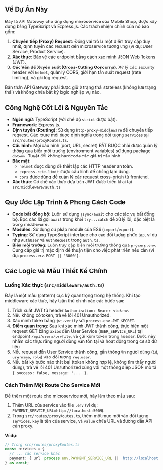 ## Về Dự Án Này

Đây là API Gateway cho ứng dụng microservice của Mobile Shop, được xây dựng bằng TypeScript và Express.js. Các trách nhiệm chính của nó bao gồm:
1.  **Chuyển tiếp (Proxy) Request**: Đóng vai trò là một điểm truy cập duy nhất, định tuyến các request đến microservice tương ứng (ví dụ: User Service, Product Service).
2.  **Xác thực**: Bảo vệ các endpoint bằng cách xác minh JSON Web Tokens (JWT).
3.  **Các Vấn đề Xuyên suốt (Cross-Cutting Concerns)**: Xử lý các security header với `helmet`, quản lý CORS, giới hạn tần suất request (rate limiting), và ghi log request.

Bản thân API Gateway phải được giữ ở trạng thái stateless (không lưu trạng thái) và không chứa bất kỳ logic nghiệp vụ nào.

## Công Nghệ Cốt Lõi & Nguyên Tắc

- **Ngôn ngữ**: TypeScript (với chế độ `strict` được bật).
- **Framework**: Express.js.
- **Định tuyến (Routing)**: Sử dụng `http-proxy-middleware` để chuyển tiếp request. Các route mới được định nghĩa trong đối tượng `services` tại `src/routes/proxyRoutes.ts`.
- **Cấu hình**: Mọi cấu hình (port, URL, secret) BẮT BUỘC phải được quản lý thông qua biến môi trường (environment variables) sử dụng package `dotenv`. Tuyệt đối không hardcode các giá trị cấu hình.
- **Bảo mật**:
    - `helmet` được dùng để thiết lập các HTTP header an toàn.
    - `express-rate-limit` được cấu hình để chống lạm dụng.
    - `cors` được dùng để quản lý các request cross-origin từ frontend.
- **Xác thực**: Cơ chế xác thực dựa trên JWT được triển khai tại `src/middleware/auth.ts`.

## Quy Ước Lập Trình & Phong Cách Code

- **Code bất đồng bộ**: Luôn sử dụng `async/await` cho các tác vụ bất đồng bộ. Bọc các lời gọi `await` trong khối `try...catch` để xử lý lỗi, đặc biệt là trong middleware.
- **Modules**: Sử dụng cú pháp module của ES6 (`import`/`export`).
- **Typing**: Sử dụng TypeScript interface cho các đối tượng phức tạp, ví dụ như `AuthUser` và `AuthRequest` trong `auth.ts`.
- **Biến môi trường**: Luôn truy cập biến môi trường thông qua `process.env`. Cung cấp giá trị mặc định để thuận tiện cho việc phát triển nếu cần (ví dụ: `process.env.PORT || '3000'`).

## Các Logic và Mẫu Thiết Kế Chính

### Luồng Xác thực (`src/middleware/auth.ts`)

Đây là một mẫu (pattern) cực kỳ quan trọng trong hệ thống. Khi tạo middleware xác thực, hãy tuân thủ chính xác các bước sau:
1.  Trích xuất JWT từ header `Authorization: Bearer <token>`.
2.  Nếu không có token, trả về lỗi 401 Unauthorized.
3.  Xác minh token bằng `jwt.verify` với `process.env.JWT_SECRET`.
4.  **Điểm quan trọng**: Sau khi xác minh JWT thành công, thực hiện một request GET bằng `axios` đến User Service (`USER_SERVICE_URL`) tại endpoint `/api/users/profile`, và gửi kèm token trong header. Bước này nhằm xác thực rằng người dùng vẫn tồn tại và hoạt động trong cơ sở dữ liệu.
5.  Nếu request đến User Service thành công, gắn thông tin người dùng (`id`, `username`, `role`) vào đối tượng `req.user`.
6.  Nếu bất kỳ bước nào thất bại (token không hợp lệ, không tìm thấy người dùng), trả về lỗi 401 Unauthorized cùng với một thông điệp JSON mô tả `{ success: false, message: '...' }`.

### Cách Thêm Một Route Cho Service Mới

Để thêm một route cho microservice mới, hãy làm theo mẫu sau:
1.  Thêm URL của service vào file `.env` (ví dụ: `PAYMENT_SERVICE_URL=http://localhost:5009`).
2.  Trong `src/routes/proxyRoutes.ts`, thêm một mục mới vào đối tượng `services`. `key` là tên của service, và `value` chứa URL và đường dẫn API cần proxy.

**Ví dụ**:
```typescript
// Trong src/routes/proxyRoutes.ts
const services = {
  // ... các service khác
  payment: { url: process.env.PAYMENT_SERVICE_URL || 'http://localhost:5009', path: '/api/payments' }
} as const;